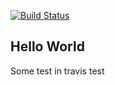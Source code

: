 [![Build Status](https://travis-ci.org/cruelwen/helloworld.png)](https://travis-ci.org/cruelwen/helloworld)

Hello World
-----
Some test in travis
test
